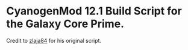 # CyanogenMod 12.1 Build Script for the Galaxy Core Prime.

Credit to [zlaja84](https://github.com/zlaja) for his original script.
